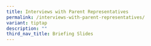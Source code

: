 ```yaml
---
title: Interviews with Parent Representatives
permalink: /interviews-with-parent-representatives/
variant: tiptap
description: ""
third_nav_title: Briefing Slides
---
```

